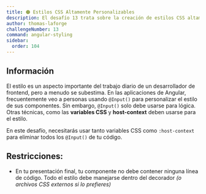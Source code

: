 ```yaml
---
title: 🟠 Estilos CSS Altamente Personalizables
description: El desafío 13 trata sobre la creación de estilos CSS altamente personalizables
author: thomas-laforge
challengeNumber: 13
command: angular-styling
sidebar:
  order: 104
---
```


## Información

El estilo es un aspecto importante del trabajo diario de un desarrollador de frontend, pero a menudo se subestima. En las aplicaciones de Angular, frecuentemente veo a personas usando `@Input()` para personalizar el estilo de sus componentes. Sin embargo, `@Input()` solo debe usarse para lógica. Otras técnicas, como las **variables CSS** y **host-context** deben usarse para el estilo.

En este desafío, necesitarás usar tanto variables CSS como `:host-context` para eliminar todos los `@Input()` de tu código.

## Restricciones:

- En tu presentación final, tu componente no debe contener ninguna línea de código. Todo el estilo debe manejarse dentro del decorador _(o archivos CSS externos si lo prefieres)_
